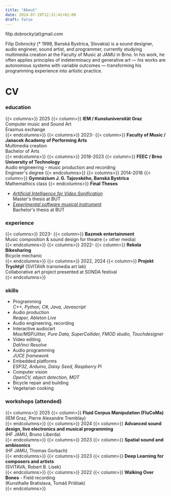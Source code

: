 ```yaml
---
title: "About"
date: 2024-07-29T12:31:41+02:00
draft: false
---
```


filip.dobrocky(at)gmail.com

Filip Dobrocký (\* 1998, Banská Bystrica, Slovakia) is a sound designer, audio engineer, sound artist, and programmer, currently studying multimedia creation at the Faculty of Music at JAMU in Brno. In his work, he often applies principles of indeterminacy and generative art &mdash; his works are autonomous systems with variable outcomes &mdash; transforming his programming experience into artistic practice.

# CV

### education
{{< columns>}}
2025
{{< column>}}
**IEM / Kunstuniversität Graz**  
Computer music and Sound Art  
Erasmus exchange  
{{< endcolumns>}}
{{< columns>}}
2023-
{{< column>}}
**Faculty of Music / Janacek Academy of Performing Arts**  
Multimedia creation  
Bachelor of Arts  
{{< endcolumns>}}
{{< columns>}}
2018-2023
{{< column>}}
**FEEC / Brno University of Technology**  
Audio engineering - music production and recording  
Engineer's degree
{{< endcolumns>}}
{{< columns>}}
2014-2018
{{< column>}}
**Gymnázium J. G. Tajovského, Banská Bystrica**  
Mathemathics class
{{< endcolumns>}}
**Final Theses**
- [*Artificial Intelligence for Video Sonification*](https://www.vut.cz/en/students/final-thesis/detail/151162)  
Master's thesis at BUT
- [*Experimental software musical instrument*](https://www.vut.cz/en/students/final-thesis/detail/133499)  
Bachelor's thesis at BUT

### experience

{{< columns>}}
2023-
{{< column>}}
**Bazmek entertainment**  
Music composition & sound design for theatre (+ other media)  
{{< endcolumns>}}
{{< columns>}}
2022-
{{< column>}}
**Rekola Bikesharing**  
Bicycle mechanic  
{{< endcolumns>}}
{{< columns>}}
2022, 2024
{{< column>}}
**Projekt Trychtýř** (SVITAVA transmedia art lab)  
Collaborative art project presented at SONDA festival  
{{< endcolumns>}}

### skills

- Programming  
*C++, Python, C#, Java, Javascript*  
- Audio production  
*Reaper, Ableton Live*
- Audio engineering, recording
- Interactive audio/art  
*Max/MSP/Jitter, Pure Data, SuperCollider, FMOD studio, Touchdesigner*
- Video editing  
*DaVinci Resolve*
- Audio programming  
*JUCE framework*
- Embedded platforms  
*ESP32, Arduino, Daisy Seed, Raspberry Pi*
- Computer vision  
*OpenCV, object detection, MOT*
- Bicycle repair and building
- Vegetarian cooking


### workshops (attended)

{{< columns>}}
2025
{{< column>}}
**Fluid Corpus Manipulation (FluCoMa)**     
(IEM Graz, Pierre Alexandre Tremblay)  
{{< endcolumns>}}
{{< columns>}}
2024
{{< column>}}
**Advanced sound design, live electronics and musical programming**     
(HF JAMU, Bruno Liberda)  
{{< endcolumns>}}
{{< columns>}}
2023
{{< column>}}
**Spatial sound and ambisonics**  
(HF JAMU, Thomas Gorbach)  
{{< endcolumns>}}
{{< columns>}}
2023
{{< column>}}
**Deep Learning for composers and artists**  
(SVITAVA, Robert B. Lisek)  
{{< endcolumns>}}
{{< columns>}}
2022
{{< column>}}
**Walking Over Bones** - Field recording  
(Kunsthalle Bratislava, Tomáš Prištiak)  
{{< endcolumns>}}
